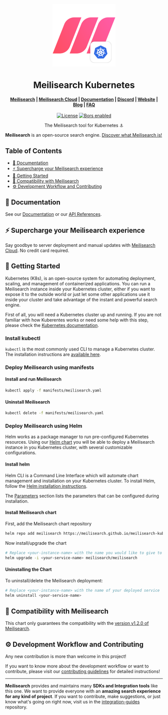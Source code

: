 <p align="center">
  <img src="https://raw.githubusercontent.com/meilisearch/integration-guides/main/assets/logos/meilisearch_k8s.svg" alt="Meilisearch Kubernetes" width="200" height="200" />
</p>

<h1 align="center">Meilisearch Kubernetes</h1>

<h4 align="center">
  <a href="https://github.com/meilisearch/meilisearch">Meilisearch</a> |
  <a href="https://www.meilisearch.com/pricing?utm_campaign=oss&utm_source=integration&utm_medium=meilisearch-kubernetes">Meilisearch Cloud</a> |
  <a href="https://www.meilisearch.com/docs">Documentation</a> |
  <a href="https://discord.meilisearch.com">Discord</a> |
  <a href="https://www.meilisearch.com">Website</a> |
  <a href="https://blog.meilisearch.com">Blog</a> |
  <a href="https://www.meilisearch.com/docs/faq">FAQ</a>
</h4>

<p align="center">
  <a href="https://github.com/meilisearch/meilisearch-kubernetes/blob/main/LICENSE"><img src="https://img.shields.io/badge/license-MIT-informational" alt="License"></a>
  <a href="https://ms-bors.herokuapp.com/repositories/65"><img src="https://bors.tech/images/badge_small.svg" alt="Bors enabled"></a>
</p>

<p align="center">The Meilisearch tool for Kubernetes ⚓️</p>

**Meilisearch** is an open-source search engine. [Discover what Meilisearch is!](https://github.com/meilisearch/meilisearch)

## Table of Contents <!-- omit in toc -->

- [📖 Documentation](#-documentation)
- [⚡ Supercharge your Meilisearch experience](#-supercharge-your-meilisearch-experience)
- [🚀 Getting Started](#-getting-started)
- [🤖 Compatibility with Meilisearch](#-compatibility-with-meilisearch)
- [⚙️ Development Workflow and Contributing](#️-development-workflow-and-contributing)

## 📖 Documentation

See our [Documentation](https://www.meilisearch.com/docs/learn/getting_started/installation) or our [API References](https://www.meilisearch.com/docs/reference/api/overview).

## ⚡ Supercharge your Meilisearch experience

Say goodbye to server deployment and manual updates with [Meilisearch Cloud](https://www.meilisearch.com/pricing?utm_campaign=oss&utm_source=integration&utm_medium=cloud-providers). No credit card required.

## 🚀 Getting Started

Kubernetes (K8s), is an open-source system for automating deployment, scaling, and management of containerized applications. You can run a Meilisearch instance inside your Kubernetes cluster, either if you want to expose it to the outside world or just let some other applications use it inside your cluster and take advantage of the instant and powerful search engine.

First of all, you will need a Kubernetes cluster up and running. If you are not familiar with how Kuberentes works or need some help with this step, please check the [Kubernetes documentation](https://kubernetes.io/docs/home/).

### Install kubectl <!-- omit in toc -->

`kubectl` is the most commonly used CLI to manage a Kubernetes cluster. The installation instructions are [available here](https://kubernetes.io/docs/tasks/tools/install-kubectl/).

### Deploy Meilisearch using manifests <!-- omit in toc -->

#### Install and run Meilisearch <!-- omit in toc -->

```bash
kubectl apply -f manifests/meilisearch.yaml
```

#### Uninstall Meilisearch <!-- omit in toc -->

```bash
kubectl delete -f manifests/meilisearch.yaml
```

### Deploy Meilisearch using Helm <!-- omit in toc -->

Helm works as a package manager to run pre-configured Kubernetes resources. Using our [Helm chart](https://github.com/meilisearch/meilisearch-kubernetes/tree/main/charts/meilisearch) you will be able to deploy a Meilisearch instance in you Kubernetes cluster, with several customizable configurations.

#### Install helm <!-- omit in toc -->

Helm CLI is a Command Line Interface which will automate chart management and installation on your Kubernetes cluster. To install Helm, follow the [Helm installation instructions](https://helm.sh/docs/intro/install/).

The [Parameters](https://github.com/meilisearch/meilisearch-kubernetes/tree/main/charts/meilisearch#parameters) section lists the parameters that can be configured during installation.

#### Install Meilisearch chart <!-- omit in toc -->

First, add the Meilisearch chart repository
```bash
helm repo add meilisearch https://meilisearch.github.io/meilisearch-kubernetes
```

Now install/upgrade the chart
```bash
# Replace <your-instance-name> with the name you would like to give to your service
helm upgrade -i <your-service-name> meilisearch/meilisearch
```

#### Uninstalling the Chart <!-- omit in toc -->

To uninstall/delete the Meilisearch deployment:

```bash
# Replace <your-instance-name> with the name of your deployed service
helm uninstall <your-service-name>
```

## 🤖 Compatibility with Meilisearch

This chart only guarantees the compatibility with the [version v1.2.0 of Meilisearch](https://github.com/meilisearch/meilisearch/releases/tag/v1.2.0).

## ⚙️ Development Workflow and Contributing

Any new contribution is more than welcome in this project!

If you want to know more about the development workflow or want to contribute, please visit our [contributing guidelines](/CONTRIBUTING.md) for detailed instructions!

<hr>

**Meilisearch** provides and maintains many **SDKs and Integration tools** like this one. We want to provide everyone with an **amazing search experience for any kind of project**. If you want to contribute, make suggestions, or just know what's going on right now, visit us in the [integration-guides](https://github.com/meilisearch/integration-guides) repository.
